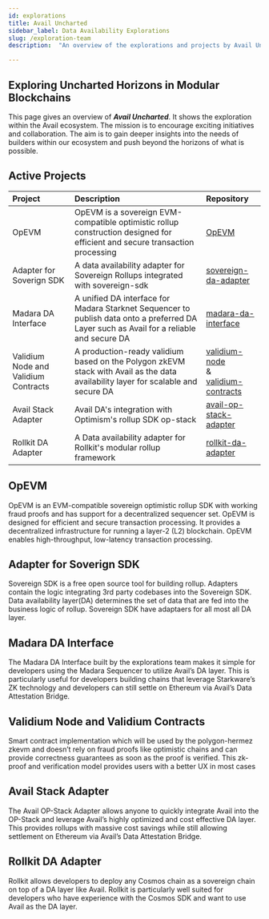```yaml
---
id: explorations
title: Avail Uncharted
sidebar_label: Data Availability Explorations
slug: /exploration-team
description:  "An overview of the explorations and projects by Avail Uncharted."

---
```


## Exploring Uncharted Horizons in Modular Blockchains

This page gives an overview of ***Avail Uncharted***. It shows the exploration within the Avail ecosystem. The mission is to encourage exciting initiatives and collaboration.  The aim is to gain deeper insights into the needs of builders within our ecosystem and push beyond the horizons of what is possible.

## Active Projects
| Project              | Description | Repository |               
|:------------------------- | :----- | :-------- | 
| OpEVM   |  OpEVM is a sovereign EVM-compatible optimistic rollup construction designed for efficient and secure transaction processing  |  [OpEVM](https://github.com/availproject/op-evm)  |
| Adapter for Soverign SDK  | A data availability adapter for Sovereign Rollups integrated with sovereign-sdk   | [sovereign-da-adapter](https://github.com/availproject/sovereign-sdk/tree/main) |
| Madara DA Interface | A unified DA interface for Madara Starknet Sequencer to publish data onto a preferred DA Layer such as Avail for a reliable and secure DA    | [madara-da-interface](https://github.com/keep-starknet-strange/madara/pull/1021) | 
| Validium Node and Validium Contracts |A production-ready validium based on the Polygon zkEVM stack with Avail as the data availability layer for scalable and secure DA | [validium-node](https://github.com/QEDK/validium-node) <br/>&<br/> [validium-contracts](https://github.com/QEDK/validium-contracts) | 
| Avail Stack Adapter    | Avail DA's integration with Optimism's rollup SDK op-stack | [avail-op-stack-adapter ](https://github.com/availproject/avail-op-stack-adapter) | 
| Rollkit DA Adapter  | A Data availability adapter for Rollkit's modular rollup framework | [rollkit-da-adapter ](https://github.com/rollkit/rollkit/pull/1168) | 

## OpEVM
OpEVM is an EVM-compatible sovereign optimistic rollup SDK with working fraud proofs and has support for a decentralized sequencer set. OpEVM is designed for efficient and secure transaction processing. It provides a decentralized infrastructure for running a layer-2 (L2) blockchain. OpEVM enables high-throughput, low-latency transaction processing.

## Adapter for Soverign SDK
Sovereign SDK is a free open source tool for building rollup. Adapters contain the logic integrating 3rd party codebases into the Sovereign SDK. Data availability layer(DA) determines the set of data that are fed into the business logic of rollup. Sovereign SDK have adaptaers for all most all DA layer.

## Madara DA Interface
The Madara DA Interface built by the explorations team makes it simple for developers using the Madara Sequencer to utilize Avail’s DA layer. This is particularly useful for developers building chains that leverage Starkware’s ZK technology and developers can still settle on Ethereum via Avail’s Data Attestation Bridge.

## Validium Node and Validium Contracts
Smart contract implementation which will be used by the polygon-hermez zkevm and doesn’t rely on fraud proofs like optimistic chains and can provide correctness guarantees as soon as the proof is verified. This zk-proof and verification model provides users with a better UX in most cases

## Avail Stack Adapter
The Avail OP-Stack Adapter allows anyone to quickly integrate Avail into the OP-Stack and leverage Avail’s highly optimized and cost effective DA layer. This provides rollups with massive cost savings while still allowing settlement on Ethereum via Avail’s Data Attestation Bridge.

## Rollkit DA Adapter
Rollkit allows developers to deploy any Cosmos chain as a sovereign chain on top of a DA layer like Avail. Rollkit is particularly well suited for developers who have experience with the Cosmos SDK and want to use Avail as the DA layer.